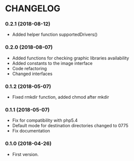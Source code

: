 # CHANGELOG

### 0.2.1 (2018-08-12)

  * Added helper function supportedDrivers()

### 0.2.0 (2018-08-07)

  * Added functions for checking graphic libraries availability
  * Added constants to the image interface
  * Code refactoring
  * Changed interfaces

### 0.1.2 (2018-05-07)

  * Fixed rmkdir function, added chmod after mkdir

### 0.1.1 (2018-05-07)

  * Fix for compatibility with php5.4
  * Default mode for destination directories changed to 0775
  * Fix documentation

### 0.1.0 (2018-04-26)

  * First version.
